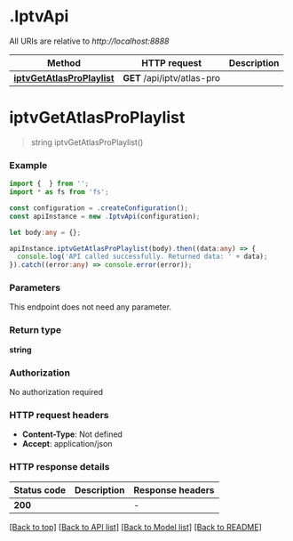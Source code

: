 # .IptvApi

All URIs are relative to *http://localhost:8888*

Method | HTTP request | Description
------------- | ------------- | -------------
[**iptvGetAtlasProPlaylist**](IptvApi.md#iptvGetAtlasProPlaylist) | **GET** /api/iptv/atlas-pro | 


# **iptvGetAtlasProPlaylist**
> string iptvGetAtlasProPlaylist()


### Example


```typescript
import {  } from '';
import * as fs from 'fs';

const configuration = .createConfiguration();
const apiInstance = new .IptvApi(configuration);

let body:any = {};

apiInstance.iptvGetAtlasProPlaylist(body).then((data:any) => {
  console.log('API called successfully. Returned data: ' + data);
}).catch((error:any) => console.error(error));
```


### Parameters
This endpoint does not need any parameter.


### Return type

**string**

### Authorization

No authorization required

### HTTP request headers

 - **Content-Type**: Not defined
 - **Accept**: application/json


### HTTP response details
| Status code | Description | Response headers |
|-------------|-------------|------------------|
**200** |  |  -  |

[[Back to top]](#) [[Back to API list]](README.md#documentation-for-api-endpoints) [[Back to Model list]](README.md#documentation-for-models) [[Back to README]](README.md)


